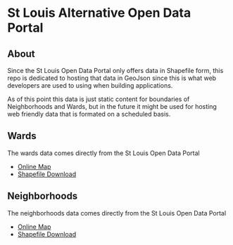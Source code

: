 # St Louis Alternative Open Data Portal
## About
Since the St Louis Open Data Portal only offers data in Shapefile form, this repo is dedicated to hosting that data in GeoJson since this is what web developers are used to using when building applications.

As of this point this data is just static content for boundaries of Neighborhoods and Wards, but in the future it might be used for hosting web friendly data that is formated on a scheduled basis. 

## Wards
The wards data comes directly from the St Louis Open Data Portal 
- [Online Map](https://stlcity.maps.arcgis.com/home/webmap/viewer.html?webmap=c4cb15ba61cc474aaa8e49d64218ed0f)
- [Shapefile Download](https://www.stlouis-mo.gov/data/upload/data-files/nbrhds_wards.zip)

## Neighborhoods
The neighborhoods data comes directly from the St Louis Open Data Portal 

- [Online Map](https://stlcity.maps.arcgis.com/home/webmap/viewer.html?webmap=1dff446cfb4e4db59a6c0adff2ab7b67)
- [Shapefile Download](https://www.stlouis-mo.gov/data/upload/data-files/nbrhds_wards.zip)
